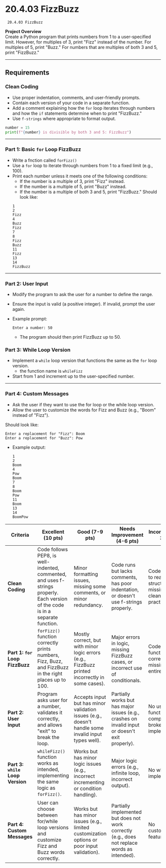 # 20.4.03 FizzBuzz
```
 20.4.03 FizzBuzz
```

**Project Overview**  
Create a Python program that prints numbers from 1 to a user-specified limit. However, for multiples of 3, print "Fizz" instead of the number. For multiples of 5, print "Buzz." For numbers that are multiples of both 3 and 5, print "FizzBuzz."

---

## Requirements

### Clean Coding
- Use proper indentation, comments, and user-friendly prompts.
- Contain each version of your code in a separate function.
- Add a comment explaining how the `for` loop iterates through numbers and how the `if` statements determine when to print "FizzBuzz."
- Use `f-strings` where appropriate to format output.

```python
number = 15
print(f"{number} is divisible by both 3 and 5: FizzBuzz")
```
---
### Part 1: Basic `for` Loop FizzBuzz 
- Write a fnction called `forFizz()`
- Use a `for` loop to iterate through numbers from 1 to a fixed limit (e.g., 100).
- Print each number unless it meets one of the following conditions:
  - If the number is a multiple of 3, print "Fizz" instead.
  - If the number is a multiple of 5, print "Buzz" instead.
  - If the number is a multiple of both 3 and 5, print "FizzBuzz."
 Should look like:
  ```plaintext
  1
  2
  Fizz
  4
  Buzz
  Fizz
  7
  8
  Fizz
  Buzz
  11
  Fizz
  13
  14
  FizzBuzz
  ```
---
### Part 2: User Input 
- Modify the program to ask the user for a number to define the range.
- Ensure the input is valid (a positive integer). If invalid, prompt the user again.

- Example prompt:
  ```plaintext
  Enter a number: 50
  ```
  - The program should then print FizzBuzz up to 50.

### Part 3: While Loop Version 
- Implement a `while` loop version that functions the same as the `for` loop version.
  - the function name is `whileFizz`  
- Start from 1 and increment up to the user-specified number.
---
### Part 4: Custom Messages
- Ask the user if they want to use the for loop or the while loop version. 
- Allow the user to customize the words for Fizz and Buzz (e.g., "Boom" instead of "Fizz").

 Should look like:
  ```plaintext
  Enter a replacement for "Fizz": Boom
  Enter a replacement for "Buzz": Pow
  ```
  - Example output:
    ```plaintext
    1
    2
    Boom
    4
    Pow
    Boom
    7
    8
    Boom
    Pow
    11
    Boom
    13
    14
    BoomPow
    ```


| **Criteria** | **Excellent (10 pts)** | **Good (7-9 pts)** | **Needs Improvement (4-6 pts)** | **Incomplete (0-3 pts)** |
|-------------|----------------------|-------------------|-----------------------------|-----------------------|
| **Clean Coding** | Code follows PEP8, is well-indented, commented, and uses f-strings properly. Each version of the code is in a separate function. | Minor formatting issues, missing some comments, or minor redundancy. | Code runs but lacks comments, has poor indentation, or doesn't use f-strings properly. | Code is difficult to read, lacks structure, or is missing major clean coding practices. |
| **Part 1: `for` Loop FizzBuzz**  | `forFizz()` function correctly prints numbers, Fizz, Buzz, and FizzBuzz in the right places up to 100. | Mostly correct, but with minor logic errors (e.g., FizzBuzz printed incorrectly in some cases). | Major errors in logic, missing FizzBuzz cases, or incorrect use of conditionals. | Code does not function correctly or is missing entirely. |
| **Part 2: User Input**  | Program asks user for a number, validates it correctly, and allows "exit" to break the loop. | Accepts input but has minor validation issues (e.g., doesn't handle some invalid input types well). | Partially works but has major issues (e.g., crashes on invalid input or doesn't exit properly). | No user input functionality or completely broken implementation. |
| **Part 3: `while` Loop Version**  | `whileFizz()` function works as intended, implementing the same logic as `forFizz()`. | Works but has minor logic issues (e.g., incorrect incrementing or condition handling). | Major logic errors (e.g., infinite loop, incorrect output). | No while loop implementation. |
| **Part 4: Custom Messages**  | User can choose between for/while loop versions and customize Fizz and Buzz words correctly. | Works but has minor issues (e.g., limited customization options or poor input validation). | Partially implemented but does not work correctly (e.g., does not replace words as intended). | No customization feature. |
